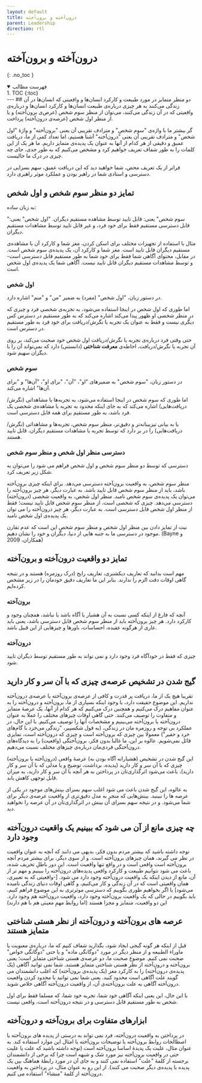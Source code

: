 ```yaml
---
layout: default
title: درون‌آخته و برون‌آخته
parent: Leadership
direction: rtl
---
```


# درون‌آخته و برون‌آخته
{: .no_toc }

<details open markdown="block">
  <summary>فهرست مطالب</summary>
  1. TOC
  {:toc}
</details>
---
## دو منظر متمایز در مورد طبیعت و کارکرد انسان‌ها و واقعیتی که انسان‌ها در آن زندگی می‌کنند
به هر چیزی دربارەی طبیعت انسان‌ها و کارکرد انسان‌ها و دربارەی واقعیتی که در آن زندگی می‌کنند، می‌توان از منظر سوم شخص (عرص‌ی برون‌آخته) و یا از منظر اول شخص (عرصەی درون‌آخته) پرداخت.

گر بیشتر ما با واژه‌ی "سوم شخص" و مترادف تقریبی آن یعنی "برون‌آخته" و واژۀ "اول شخص" و مترادف تقریبی آن یعنی "درون‌آخته" آشنا هستیم، اما تعداد کمی از ما، دریافت عمیق و دقیقی از هر کدام از آنها به عنوان یک پدیدەی متمایز داریم. ما هر یک از این کلمات را به طور شفاف تعریف خواهیم کرد و مشخص می‌کنیم که به طور جدی، جای چه چیزی در درک ما خالیست.

فراتر از یک تعریف محض، شما خواهید دید که این دریافت عمیق، سهم بسزایی در دسترسی و استادی شما در راهبر بودن و عملکرد موثر راهبری دارد.

## تمایز دو منظر سوم شخص و اول شخص
به زبان ساده:

"سوم شخص" یعنی: قابل تایید توسط مشاهده مستقیم دیگران.
"اول شخص" یعنی: قابل دسترسی مستقیم فقط برای خود فرد، و غیر قابل تایید توسط مشاهدات مستقیم دیگران.

مثال با استفاده از تجهیزات مختلف برای اسکن کردن، مغز شما و کارکرد آن با مشاهدەی مستقیم دیگران قابل تایید است. مغز شما و کارکرد آن، یک پدیدەی سوم شخص است. در مقابل، محتوای آگاهی شما فقط برای خود شما به طور مستقیم قابل دسترسی است- و توسط مشاهدات مستقیم دیگران قابل تایید نیست. آگاهی شما یک پدیدەی اول شخص است.

### اول شخص
در دستور زبان، "اول شخص" (مفرد) به ضمیر "من" و "منم" اشاره دارد.

اما طوری که اول شخص در اینجا استفاده می‌شود، به تجربەی شخصی فرد و چیزی که در منظر شخصی او ظهور پیدا می‌کند اشاره می‌کند که به طور مستقیم در دسترس کس دیگری نیست و فقط به عنوان یک تجربه یا نگرش/دریافت برای خود فرد به طور مستقیم در دسترس است.

حتی وقتی فرد دربارەی تجربه یا نگرش/دریافت اول شخص خود صحبت می‌کند، بر روی آن تجربه یا نگرش/دریافت، احاطەی **معرفت شناختی** (دانستنی) دارد که نمی‌تواند آن را با دیگران سهیم شود.

### سوم شخص
در دستور زبان، "سوم شخص" به ضمیرهای "او"، "آن"، "برای او"، "آن‌ها" و "برای آن‌ها" اشاره می‌کند.

اما طوری که سوم شخص در اینجا استفاده می‌شود، به تجربه‌ها یا مشاهداتی (نگرش/دریافت‌هایی) اشاره می‌کند که به جای اینکه محدود به تجربه یا مشاهدەی شخصی یک فرد باشد، به طور مستقیم برای همه قابل دسترسی است.

یا به بیانی تیزبینانه‌تر و دقیق‌‌تر، منظر سوم شخص، تجربه‌ها و مشاهداتی (نگرش/دریافت‌هایی) را در بر دارد که توسط تجربه یا مشاهدات مستقیم دیگران، قابل تایید هستند.

### دسترسی منظر اول شخص و منظر سوم شخص
دسترسی که توسط دو منظر سوم شخص و اول شخص فراهم می شود را می‌توان به شکل زیر تعریف کرد.

منظر سوم شخص، به واقعیت برون‌آخته دسترسی می‌دهد. برای اینکه چیزی برون‌آخته باشد، باید از منظر سوم شخص قابل تایید باشد. به عبارت دیگر، هر چیز برون‌آخته را می‌توان یک پدیدەی سوم شخص نامید.
منظر اول شخص، به واقعیت شخصی (درون‌آخته) دسترسی می‌دهد. چیزی که شخصی است، از منظر سوم شخص قابل تایید نیست؛ فقط از منظر اول شخص قابل دسترسی است. به عبارت دیگر، هر چیز درون‌آخته را می توان یک پدیدەی اول شخص نامید.

نیت از تمایز دادن بین منظر اول شخص و منظر سوم شخص این است که عدم تقارن موجود در دسترسی ما به جنبه هایی از دنیا، دیگران و خود را نشان دهیم. (Bayne و همکاران، 2009)

## تمایز دو واقعیت درون‌آخته و برون‌آخته
مهم است بدانید که تعاریف دیکشنری، تعاریف رایج (درک روزمره) هستند و در نتیجه گاهی اوقات دقت الزم را ندارند. بنابر این ما تعاریف دقیق خودمان را در زیر مشخص کرده‌ایم.

### برون‌آخته
آنچه که فارغ از اینکه کسی نسبت به آن هشیار یا آگاه باشد یا نباشد، همچنان وجود و کارکرد دارد. هر چیز برون‌آخته باید از منظر سوم شخص قابل دسترسی باشد، یعنی باید عاری از هرگونه عقیده، احساسات، باورها و چیزهایی از این قبیل باشد.

### درون‌آخته
چیزی که فقط در خودآگاه فرد وجود دارد و نمی تواند به طور مستقیم توسط دیگران تایید شود.

## گیج شدن در تشخیص عرصەی چیزی که با آن سر و کار دارید
تقریبا هیچ یک از ما، دریافت پر قدرت و کافی از عرصەی برون‌آخته یا عرصەی درون‌آخته نداریم. این موضوع حقیقت دارد، با وجود اینکه بسیاری از ما، برون‌آخته و درون‌آخته را به عنوان مفاهیم درک می‌کنیم و همچنین درک می‌کنیم که هر کدام از آنها، یک عرصۀ متمایز و متفاوت را توصیف می‌کنند. حتی گاهی اوقات چیزهای مختلف را عملا به عنوان درون‌آخته یا برون‌آخته می‌بینیم و مشخصات آنها را توصیف می‌کنیم. با این حال، در عملکرد بی توجه و روزمره مان در زندگی، (به قول شکسپیر، "زندگی می‌خزد با گام‌های خرد و حقیر") معمولا بین چیزی که برون‌آخته است و چیزی که درون‌آخته است، تمایزی قائل نمی‌شویم.
عالوه بر این، ما غالبا بدون فکر، برون‌آختگی (واقعیت) را به دیدگاه‌های درون‌آختگی فردی‌مان دربارەی چیزهای مختلف نسبت می‌دهیم.

این گیج شدن در تشخیص (هشیارانه آگاه بودن به) عرصۀ واقعی (درون‌آخته یا برون‌آخته) چیزی که با آن سر و کار دارید (پدیده، برداشت، توضیح و یا مدلی که با آن سر و کار دارید)، باعث می‌شود اثرگذاری‌تان در پرداختن به هر آنچه با آن سر و کار دارید، به میزان قابل توجهی کاهش یابد.

به عالوه، این گیج شدن باعث می شود اغلب سهم بسزای بینش‌های موجود در یکی از عرصه ها را نبینید. بینش‌هایی که منجر به مدل دقیق‌تری از واقعیت عرصەی دیگر برای شما می‌شود. و در نتیجه سهم بسزای آن بینش در اثرگذاری‌تان در آن عرصه را نخواهید دید.

## چه چیزی مانع از آن می شود که ببینیم یک واقعیت درون‌آخته وجود دارد
توجه داشته باشید که بیشتر مردم بدون فکر، بدیهی می دانند که آنچه به عنوان واقعیت در نظر می گیرند، همان چیزهای برون‌آخته است. و از سوی دیگر، برای بیشتر مردم آنچه برون‌آخته است واقعی است و در واقع تنها واقعیت است. این دور باطلِ تحریف شده، باعث می شود نتوانیم طبیعت و کارکرد واقعی پدیده‌های درون‌آخته را ببینیم و مهم تر از آن، مانع از دیدن اینکه یک واقعیت درون‌آخته وجود دارد می شود. [-واقعیتی که به تعبیری، همان واقعیتی است که در آن زندگی و کار می‌کنیم، و گاهی اوقات دنیای زندگی نامیده می‌شود] یا اگر بخواهیم طوری بگوییم که دسترسی موثرتری به این موضوع فراهم کنیم، باید بگوییم در حالی که یک واقعیت برون‌آخته وجود دارد، واقعیت درون‌آخته هم وجود دارد. این دو واقعیت، متمایز و مجزا هستند (اما روابط مهمِ معینی هم با هم دارند)

## عرصه های برون‌آخته و درون‌آخته از نظر هستی شناختی متمایز هستند
قبل از اینکه هر گونه گیجی ایجاد شود، بگذارید شفاف کنیم که ما، دربارەی معنویت یا ماوراء الطبیعه و از منظر دیگر در مورد "دوگانگی ماده" و یا حتی "دوگانگی خواص" صحبت نمی کنیم. موضوع صحبت ما، دو عرصەی هستی شناختی متمایز است؛ یعنی برون‌آخته و درون‌آخته از نظر هستی شناختی متمایز هستند. شما نمی توانید آگاهی (یک پدیدەی درون‌آخته) را به کارکرد مغز (یک پدیدەی برون‌آخته) که اغلب دانشمندان می گویند علت آگاهی است محدود کنید. یعنی شما نمی توانید با محدود کردن واقعیت درون‌آخته آگاهی به علت برون‌آخته‌ی آن، از واقعیت درون‌آخته آگاهی خلاص شوید.

با این حال، این یعنی اینکه آگاهی خود شما، تجربه خود شما، که مسلما فقط برای اول شخص به طور مستقیم قابل دسترسی و در نتیجه درون‌آخته است، واقعی نیست.

## ابزارهای متفاوت برای برون‌آخته و درون‌آخته
در پرداختن به واقعیت درون‌آخته، فرد نمی تواند به درستی از پدیده های برون‌آخته یا اصطالحات روابط برون‌آخته یا توضیحات برون‌آخته یا امثال این موارد استفاده کند. به عنوان مثال، علیت یک پدیدۀ اساسا برون‌آخته است (توجه داشته باشید که علت یا علیت حتی در واقعیت برون‌آخته نیز مورد شک و شبهه است چرا که برخی از دانشمندان برجسته از کلمۀ "علت" استفاده نمی کنند و به جای آن در مورد رابطۀ هماهنگ بین یک پدیده با پدیدەی دیگر صحبت می کنند). از این رو به عنوان مثال، در پرداختن به واقعیت درون‌آخته از کلمۀ "منشاء" استفاده می کنیم.




